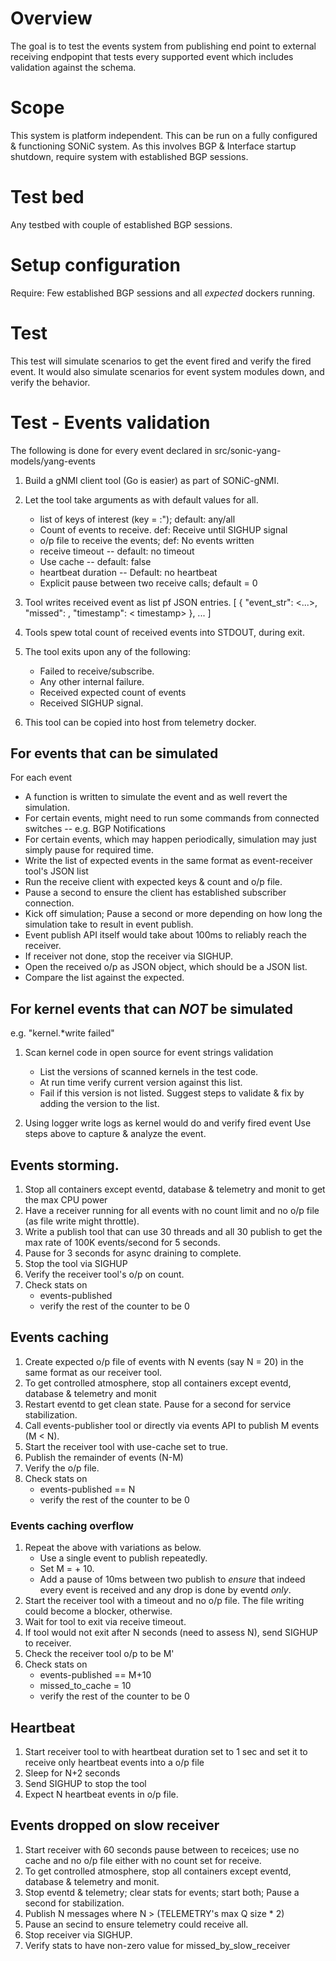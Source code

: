 # Overview
The goal is to test the events system from publishing end point to external receiving endpopint that tests every supported event which includes validation against the schema.

# Scope
This system is platform independent. This can be run on a fully configured & functioning SONiC system. As this involves BGP & Interface startup shutdown, require system with established BGP sessions.

# Test bed
Any testbed with couple of established BGP sessions.

# Setup configuration
Require: Few established BGP sessions and all *expected* dockers running.

# Test
This test will simulate scenarios to get the event fired and verify the fired event. It would also simulate scenarios for event system modules down, and verify the behavior.

# Test - Events validation
The following is done for every event declared in src/sonic-yang-models/yang-events

1) Build a gNMI client tool (Go is easier) as part of SONiC-gNMI.
2) Let the tool take arguments as with default values for all.
   * list of keys of interest (key = <Yang nodule>:<Yang container>"); default: any/all
   * Count of events to receive. def: Receive until SIGHUP signal
   * o/p file to receive the events; def: No events written
   * receive timeout -- default: no timeout
   * Use cache -- default: false
   * heartbeat duration -- Default: no heartbeat
   * Explicit pause between two receive calls; default = 0
  
3) Tool writes received event as list pf JSON entries.
   [ 
      { 
        "event_str": <...>,
        "missed": <cnt>,
        "timestamp": < timestamp>
      },
      ...
  ]
4) Tools spew total count of received events into STDOUT, during exit.
 
5) The tool exits upon any of the following:
   * Failed to receive/subscribe.
   * Any other internal failure.
   * Received expected count of events
   * Received SIGHUP signal.
  
5) This tool can be copied into host from telemetry docker.

## For events that can be simulated
For each event</br>
   * A function is written to simulate the event and as well revert the simulation.
   * For certain events, might need to run some commands from connected switches -- e.g. BGP Notifications
   * For certain events, which may happen periodically, simulation may just simply pause for required time.
   * Write the list of expected events in the same format as event-receiver tool's JSON list
   * Run the receive client with expected keys & count and o/p file.
   * Pause a second to ensure the client has established subscriber connection.
   * Kick off simulation; Pause a second or more depending on how long the simulation take to result in event publish. 
   * Event publish API itself would take about 100ms to reliably reach the receiver.
   * If receiver not done, stop the receiver via SIGHUP.
   * Open the received o/p as JSON object, which should be a JSON list.
   * Compare the list against the expected.
  
## For kernel events that can *NOT* be simulated
   e.g. "kernel.*write failed" 
1) Scan kernel code in open source for event strings validation
    * List the versions of scanned kernels in the test code.
    * At run time verify current version against this list.
    * Fail if this version is not listed. Suggest steps to validate & fix by adding the version to the list.
  
2) Using logger write logs as kernel would do and verify fired event
   Use steps above to capture & analyze the event.
  
## Events storming.
1) Stop all containers except eventd, database & telemetry and monit to get the max CPU power
2) Have a receiver running for all events with no count limit and no o/p file (as file write might throttle).
3) Write a publish tool that can use 30 threads and all 30 publish to get the max rate of 100K events/second for 5 seconds.
4) Pause for 3 seconds for async draining to complete.
5) Stop the tool via SIGHUP
6) Verify the receiver tool's o/p on count.
7) Check stats on  
   * events-published
   * verify the rest of the counter to be 0
  
## Events caching
1) Create expected o/p file of events with N events (say N = 20) in the same format as our receiver tool.
2) To get controlled atmosphere, stop all containers except eventd, database & telemetry and monit 
3) Restart eventd to get clean state. Pause for a second for service stabilization.
4) Call events-publisher tool or directly via events API to publish M events (M < N).
5) Start the receiver tool with use-cache set to true.
6) Publish the remainder of events (N-M)
7) Verify the o/p file.
8) Check stats on  
   * events-published == N
   * verify the rest of the counter to be 0                                                                                    

### Events caching overflow
1) Repeat the above with variations as below.
   * Use a single event to publish repeatedly.
   * Set M = <Max cache size> + 10.
   * Add a pause of 10ms between two publish to *ensure* that indeed every event is received and any drop is done by eventd *only*.
2) Start the receiver tool with a timeout and no o/p file. The file writing could become a blocker, otherwise.
4) Wait for tool to exit via receive timeout.
5) If tool would not exit after N seconds (need to assess N), send SIGHUP to receiver.
6) Check the receiver tool o/p to be M'
7) Check stats on  
   * events-published == M+10
   * missed_to_cache = 10
   * verify the rest of the counter to be 0
                                                                                 
## Heartbeat
1) Start receiver tool to with heartbeat duration set to 1 sec and set it to receive only heartbeat events into a o/p file
2) Sleep for N+2 seconds
3) Send SIGHUP to stop the tool
4) Expect N heartbeat events in o/p file.
  
## Events dropped on slow receiver
1) Start receiver with 60 seconds pause between to receices; use no cache and no o/p file either with no count set for receive. 
2) To get controlled atmosphere, stop all containers except eventd, database & telemetry and monit.
3) Stop eventd & telemetry; clear stats for events; start both; Pause a second for stabilization.
3) Publish N messages where N > (TELEMETRY's max Q size * 2)
4) Pause an secind to ensure telemetry could receive all.
5) Stop receiver via SIGHUP.
6) Verify stats to have non-zero value for missed_by_slow_receiver
